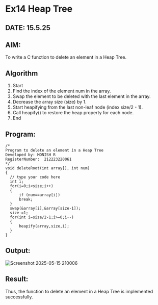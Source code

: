 # Ex14 Heap Tree
## DATE: 15.5.25
## AIM:
To write a C function to delete an element in a Heap Tree.

## Algorithm
1. Start 
2. Find the index of the element num in the array. 
3. Swap the element to be deleted with the last element in the array. 
4. Decrease the array size (size) by 1. 
5. Start heapifying from the last non-leaf node (index size/2 - 1). 
6. Call heapify() to restore the heap property for each node. 
7. End      

## Program:
```
/*
Program to delete an element in a Heap Tree
Developed by: MONISH R
RegisterNumber:  212223220061
*/
void deleteRoot(int array[], int num)
{
  // type your code here
  int i;
  for(i=0;i<size;i++)
  {
      if (num==array[i])
      break;
  }
  swap(&array[i],&array[size-1]);
  size-=1;
  for(int i=size/2-1;i>=0;i--)
  {
      heapify(array,size,i);
  }
}
```

## Output:

![Screenshot 2025-05-15 210006](https://github.com/user-attachments/assets/0f93b009-190e-4480-b3ef-abd86323cba4)


## Result:
Thus, the function to delete an element in a Heap Tree is implemented successfully.
